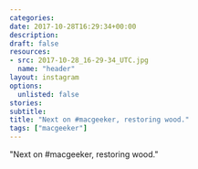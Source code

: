 ```yaml
---
categories:
date: 2017-10-28T16:29:34+00:00
description:
draft: false
resources:
- src: 2017-10-28_16-29-34_UTC.jpg
  name: "header"
layout: instagram
options:
  unlisted: false
stories:
subtitle:
title: "Next on #macgeeker, restoring wood."
tags: ["macgeeker"]
---
```


"Next on #macgeeker, restoring wood."
